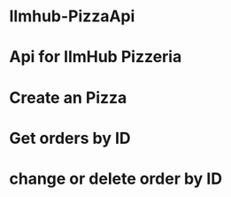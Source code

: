 # Ilmhub-PizzaApi
# Api for IlmHub Pizzeria
# Create an Pizza
# Get orders by ID
# change or delete order by ID
